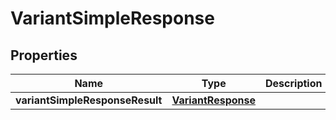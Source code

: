 # VariantSimpleResponse

## Properties
Name | Type | Description | Notes
------------ | ------------- | ------------- | -------------
**variantSimpleResponseResult** | [**VariantResponse**](VariantResponse.md) |  |  [optional]
